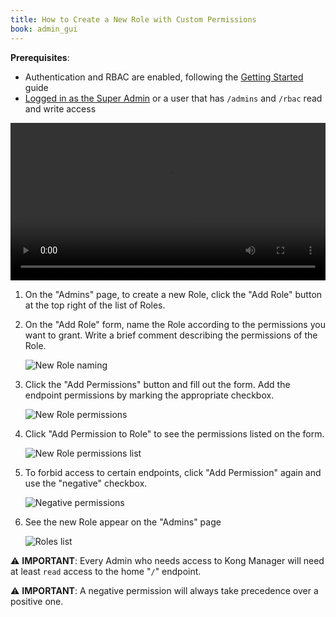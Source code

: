 ```yaml
---
title: How to Create a New Role with Custom Permissions
book: admin_gui
---
```

**Prerequisites**:

* Authentication and RBAC are enabled, following the [Getting Started](/enterprise/{{page.kong_version}}/getting-started/start-kong/#prerequisites) guide
* [Logged in as the Super Admin](/enterprise/{{page.kong_version}}/getting-started/start-kong/#step-4) or a user that has `/admins` and `/rbac` read and write access

<video width="100%" autoplay loop controls>
 <source src="https://konghq.com/wp-content/uploads/2019/02/role-creation-ent-34.mov" type="video/mp4">
 Your browser does not support the video tag.
</video>


1. On the "Admins" page, to create a new Role, click the "Add Role" button at the top right of the list of Roles. 

2. On the "Add Role" form, name the Role according to the permissions you want to grant. Write a brief comment describing the permissions of the Role. 

    ![New Role naming](https://konghq.com/wp-content/uploads/2018/11/km-new-role.png)

3. Click the "Add Permissions" button and fill out the form. Add the endpoint permissions by marking the appropriate checkbox.

    ![New Role permissions](https://konghq.com/wp-content/uploads/2018/11/km-perms.png)

4. Click "Add Permission to Role" to see the permissions listed on the form.

    ![New Role permissions list](https://konghq.com/wp-content/uploads/2018/11/km-perms-list.png)

5. To forbid access to certain endpoints, click "Add Permission" again and use the "negative" checkbox.

    ![Negative permissions](https://konghq.com/wp-content/uploads/2018/11/km-negative-perms.png)

6. See the new Role appear on the "Admins" page

    ![Roles list](https://konghq.com/wp-content/uploads/2018/11/km-roles-list.png)

⚠️ **IMPORTANT**: Every Admin who needs access to Kong Manager will need at least `read` access to the home "`/`" endpoint.

⚠️ **IMPORTANT**: A negative permission will always take precedence over a positive one.
